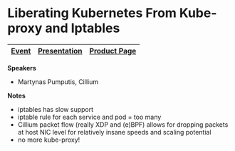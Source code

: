# Liberating Kubernetes From Kube-proxy and Iptables

| [Event](https://sched.co/Uaam) | [Presentation](presentation/Liberating%20k8s%20from%20kube-proxy%20and%20iptables.pdf) | [Product Page](http://cilium.io) |
| - | - | - |

**Speakers**
* Martynas Pumputis, Cillium

**Notes**
* iptables has slow support
* iptable rule for each service and pod = too many
* Cillium packet flow (really XDP and (e)BPF) allows for dropping packets at host NIC level for relatively insane speeds and scaling potential
* no more kube-proxy!